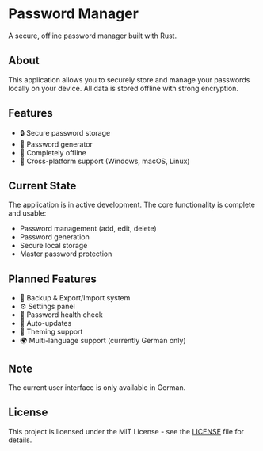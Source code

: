 # Password Manager

A secure, offline password manager built with Rust.

## About

This application allows you to securely store and manage your passwords locally on your device. All data is stored offline with strong encryption.

## Features

- 🔒 Secure password storage
- 🔑 Password generator
- 💾 Completely offline
- 📱 Cross-platform support (Windows, macOS, Linux)

## Current State

The application is in active development. The core functionality is complete and usable:
- Password management (add, edit, delete)
- Password generation
- Secure local storage
- Master password protection

## Planned Features

- 💾 Backup & Export/Import system
- ⚙️ Settings panel
- 🏥 Password health check
- 🔄 Auto-updates
- 🌈 Theming support
- 🌍 Multi-language support (currently German only)

## Note

The current user interface is only available in German.

## License

This project is licensed under the MIT License - see the [LICENSE](LICENSE) file for details.
